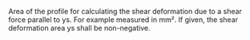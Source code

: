 ﻿Area of the profile for calculating the shear deformation due to a shear force parallel to ys. For example measured in mm². If given, the shear deformation area ys shall be non-negative.
